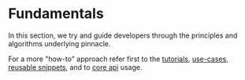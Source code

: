 # Fundamentals

In this section, we try and guide developers through the principles and algorithms underlying pinnacle.

For a more "how-to" approach refer first to the [tutorials](../tutorials/intro.md), [use-cases](../../use_cases), [reusable snippets](../reusable_snippets/), and to [core api](../core_api/) usage.